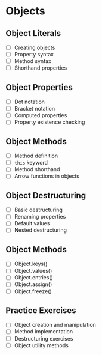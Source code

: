 # Objects

## Object Literals
- [ ] Creating objects
- [ ] Property syntax
- [ ] Method syntax
- [ ] Shorthand properties

## Object Properties
- [ ] Dot notation
- [ ] Bracket notation
- [ ] Computed properties
- [ ] Property existence checking

## Object Methods
- [ ] Method definition
- [ ] `this` keyword
- [ ] Method shorthand
- [ ] Arrow functions in objects

## Object Destructuring
- [ ] Basic destructuring
- [ ] Renaming properties
- [ ] Default values
- [ ] Nested destructuring

## Object Methods
- [ ] Object.keys()
- [ ] Object.values()
- [ ] Object.entries()
- [ ] Object.assign()
- [ ] Object.freeze()

## Practice Exercises
- [ ] Object creation and manipulation
- [ ] Method implementation
- [ ] Destructuring exercises
- [ ] Object utility methods 